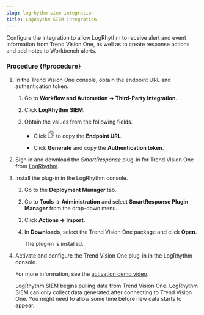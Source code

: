 ```yaml
---
slug: logrhythm-siem-integration
title: LogRhythm SIEM integration
---
```


Configure the integration to allow LogRhythm to receive alert and event information from Trend Vision One, as well as to create response actions and add notes to Workbench alerts.

### Procedure {#procedure}

1.  In the Trend Vision One console, obtain the endpoint URL and authentication token.

    1.  Go to **Workflow and Automation → Third-Party Integration**.

    2.  Click **LogRhythm SIEM**.

    3.  Obtain the values from the following fields.

        - Click ![](/images/dddna_summary_detection_copy=GUID-4DE35BE5-57A5-4919-BF9C-5EC95F9CA8FD=1=en-us=Low.webp) to copy the **Endpoint URL**.

        - Click **Generate** and copy the **Authentication token**.

2.  Sign in and download the *SmartResponse* plug-in for Trend Vision One from [LogRhythm](https://logrhythm.my.site.com/CustomLoginPage?startURL=%2Fidp%2Flogin%3Fapp%3D0sp340000004CFf%26RelayState%3Da36bdjeigf619e08957fai97bb509%26binding%3DHttpPost%26inresponseto%3Da3c8561ebh6b7d4a45gc45jed3c51e).

3.  Install the plug-in in the LogRhythm console.

    1.  Go to the **Deployment Manager** tab.

    2.  Go to **Tools → Administration** and select **SmartResponse Plugin Manager** from the drop-down menu.

    3.  Click **Actions → Import**.

    4.  In **Downloads**, select the Trend Vision One package and click **Open**.

        The plug-in is installed.

4.  Activate and configure the Trend Vision One plug-in in the LogRhythm console.

    For more information, see the [activation demo video](https://www.youtube.com/watch?v=-vrdSpJki7Q).

    LogRhythm SIEM begins pulling data from Trend Vision One. LogRhythm SIEM can only collect data generated after connecting to Trend Vision One. You might need to allow some time before new data starts to appear.
